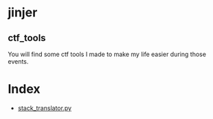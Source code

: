 # jinjer

## ctf_tools
You will find some ctf tools I made to make my life easier during those events.



# Index 
- [stack_translator.py](https://github.com/Dziga-czj/basic_stack_translator)
